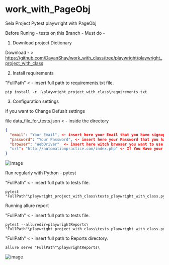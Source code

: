 # work_with_PageObj
Sela Project Pytest playwright with PageObj

Before Runing - tests on this Branch - Must do -

1) Download project Dictionary


Download - > https://github.com/DayanShay/work_with_class/tree/playwright/playwright_project_with_class

2) Install requirements

"FullPath" < - insert full path to requirements.txt file.

```commandline
pip install -r .\playwright_project_with_class\requirements.txt 
```

3) Configuration settings 

If you want to Change Defualt settings 

file data_file_for_tests.json < - inside the directory

```json
{
  "email": "Your Email", <- insert here your Email that you have signup with
  "password": "Your Password", <- insert here your Password that you have signup with
  "browser": "WebDriver"  <- insert here witch brwoser you want to use for the tests - "Chrome" OR "Firefox" ONLY ! 
  "url": "http://automationpractice.com/index.php" <- If You Have your Local Server - you can change the url here.
}
```
![image](https://user-images.githubusercontent.com/108628136/185473394-a5f5283d-fbaf-47e9-8093-19629a4538f7.png)

Run regularly with Python - pytest

"FullPath" < - insert full path to tests file.

```commandline
pytest "FullPath"\playwright_project_with_class\tests_playwright_with_class.py
```


Running allure report

"FullPath" < - insert full path to tests file.

```commandline
pytest --alluredir=playwrightReports\ "FullPath"\playwright_project_with_class\tests_playwright_with_class.py
```
"FullPath" < - insert full path to Reports directory.

```commandline
allure serve "FullPath"\playwrightReports\
```
![image](https://user-images.githubusercontent.com/108628136/185263434-42746437-4e70-475f-8576-bf8d78c2c4fc.png)
